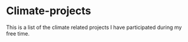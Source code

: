 # Climate-projects
This is a list of the climate related projects I have participated during my free time.
